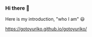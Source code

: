 ### Hi there 👋

<!--
**gotoyuriko/gotoyuriko** is a ✨ _special_ ✨ repository because its `README.md` (this file) appears on your GitHub profile.
-->

Here is my introduction, "who I am" 😃

https://gotoyuriko.github.io/gotoyuriko/





